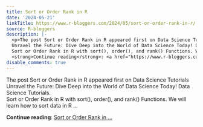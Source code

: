 ```yaml
---
title: Sort or Order Rank in R
date: '2024-05-21'
linkTitle: https://www.r-bloggers.com/2024/05/sort-or-order-rank-in-r/
source: R-bloggers
description: |-
  <p>The post Sort or Order Rank in R appeared first on Data Science Tutorials<br />
  Unravel the Future: Dive Deep into the World of Data Science Today! Data Science Tutorials.<br />
  Sort or Order Rank in R with sort(), order(), and rank() Functions. We will learn how to sort data in R ...</p>
  <strong>Continue reading</strong>: <a href="https://www.r-bloggers.com/2024/05/sort-or-order-rank-in-r/">Sort or Order Rank in ...
disable_comments: true
---
```

<p>The post Sort or Order Rank in R appeared first on Data Science Tutorials<br />
Unravel the Future: Dive Deep into the World of Data Science Today! Data Science Tutorials.<br />
Sort or Order Rank in R with sort(), order(), and rank() Functions. We will learn how to sort data in R ...</p>
<strong>Continue reading</strong>: <a href="https://www.r-bloggers.com/2024/05/sort-or-order-rank-in-r/">Sort or Order Rank in ...